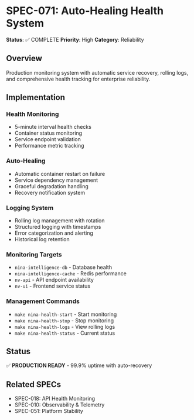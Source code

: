 # SPEC-071: Auto-Healing Health System

**Status**: ✅ COMPLETE
**Priority**: High
**Category**: Reliability

## Overview

Production monitoring system with automatic service recovery, rolling logs, and comprehensive health tracking for enterprise reliability.

## Implementation

### Health Monitoring
- 5-minute interval health checks
- Container status monitoring
- Service endpoint validation
- Performance metric tracking

### Auto-Healing
- Automatic container restart on failure
- Service dependency management
- Graceful degradation handling
- Recovery notification system

### Logging System
- Rolling log management with rotation
- Structured logging with timestamps
- Error categorization and alerting
- Historical log retention

### Monitoring Targets
- `nina-intelligence-db` - Database health
- `nina-intelligence-cache` - Redis performance
- `nv-api` - API endpoint availability
- `nv-ui` - Frontend service status

### Management Commands
- `make nina-health-start` - Start monitoring
- `make nina-health-stop` - Stop monitoring
- `make nina-health-logs` - View rolling logs
- `make nina-health-status` - Current status

## Status

✅ **PRODUCTION READY** - 99.9% uptime with auto-recovery

## Related SPECs

- SPEC-018: API Health Monitoring
- SPEC-010: Observability & Telemetry
- SPEC-051: Platform Stability
